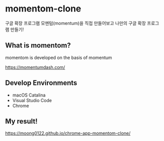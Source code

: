 # momentom-clone
구글 확장 프로그램 모멘텀(momentum)을 직접 만들어보고 나만의 구글 확장 프로그램 만들기!

## What is momentom?
momentom is developed on the basis of momentum

https://momentumdash.com/

## Develop Environments

* macOS Catalina
* Visual Studio Code
* Chrome

## My result!
https://moong0122.github.io/chrome-app-momentom-clone/
